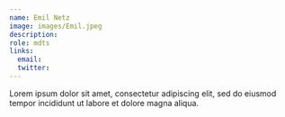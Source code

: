 ```yaml
---
name: Emil Netz
image: images/Emil.jpeg
description: 
role: mdts
links:
  email: 
  twitter: 
---
```


Lorem ipsum dolor sit amet, consectetur adipiscing elit, sed do eiusmod tempor incididunt ut labore et dolore magna aliqua.
